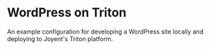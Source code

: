 # WordPress on Triton

An example configuration for developing a WordPress site locally and deploying to Joyent's Triton platform.

